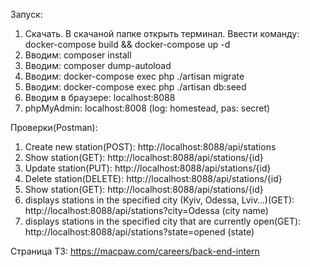 Запуск:

1. Скачать. В скачаной папке открыть терминал. Ввести команду: docker-compose build && docker-compose up -d
2. Вводим: composer install
3. Вводим: composer dump-autoload
4. Вводим: docker-compose exec php ./artisan migrate
5. Вводим: docker-compose exec php ./artisan db:seed
6. Вводим в браузере: localhost:8088
7. phpMyAdmin: localhost:8008 (log: homestead, pas: secret)

Проверки(Postman):

1. Create new station(POST): http://localhost:8088/api/stations
2. Show station(GET): http://localhost:8088/api/stations/{id}
3. Update station(PUT): http://localhost:8088/api/stations/{id}   
4. Delete station(DELETE): http://localhost:8088/api/stations/{id}
5. Show station(GET): http://localhost:8088/api/stations/{id}
6. displays stations in the specified city (Kyiv, Odessa, Lviv…)(GET): http://localhost:8088/api/stations?city=Odessa (city name)
7. displays stations in the specified city that are currently open(GET): http://localhost:8088/api/stations?state=opened (state)

Cтраница ТЗ: https://macpaw.com/careers/back-end-intern

